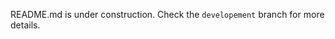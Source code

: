 <!--https://github.com/OXY2DEV/intro.nvim/assets/122956967/85737e5b-0f01-4ffd-b22c-cc1adda17e60-->

<!--~Animated `Intro` for Neovim~-->

<!--[Installation]() | [Documentation]() | [Presets]() | [Showcase]()-->

<!-- Introduction-->

README.md is under construction. Check the `developement` branch for more details.
